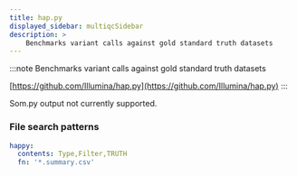 ```yaml
---
title: hap.py
displayed_sidebar: multiqcSidebar
description: >
    Benchmarks variant calls against gold standard truth datasets
---
```


<!--
~~~~~ DO NOT EDIT ~~~~~
This file is autogenerated from the MultiQC module python docstring.
Do not edit the markdown, it will be overwritten.

File path for the source of this content: multiqc/modules/happy/happy.py
~~~~~~~~~~~~~~~~~~~~~~~
-->

:::note
Benchmarks variant calls against gold standard truth datasets

[https://github.com/Illumina/hap.py](https://github.com/Illumina/hap.py)
:::

Som.py output not currently supported.

### File search patterns

```yaml
happy:
  contents: Type,Filter,TRUTH
  fn: '*.summary.csv'
```
    